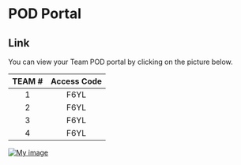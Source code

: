 # POD Portal

## Link
You can view your Team POD portal by clicking on the picture below. 

| **TEAM #** | **Access Code** |
|:----------:|:---------------:|
|      1     |       F6YL      |
|      2     |       F6YL      |
|      3     |       F6YL      |
|      4     |       F6YL      |

<a href="https://bridge-portal.ace.aviatrixlab.com/" target="_blank">

![My image](images/pod.png)

</a>


